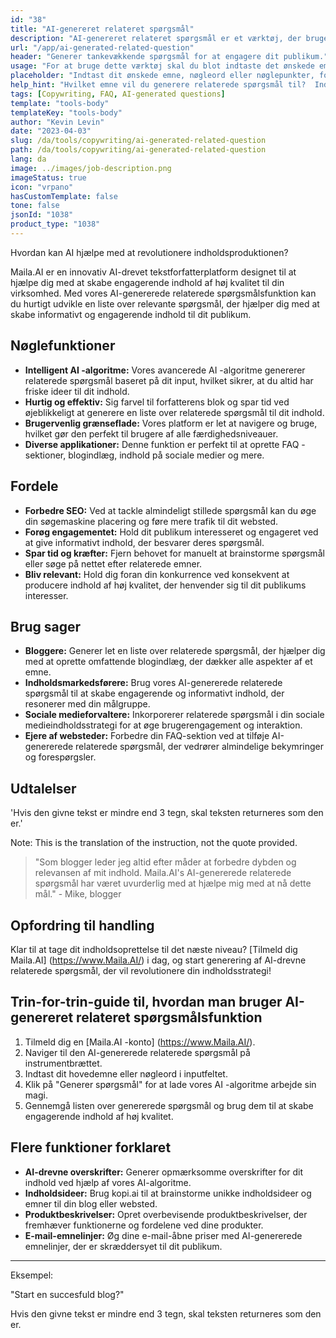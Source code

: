 ```yaml
---
id: "38"
title: "AI-genereret relateret spørgsmål"
description: "AI-genereret relateret spørgsmål er et værktøj, der bruger kunstig intelligens til automatisk at skabe relevante og engagerende spørgsmål baseret på et givet emne eller nøgleord.  Dette værktøj er perfekt til at generere FAQ -sektioner, diskussionsfora, indhold på sociale medier og mere, hvilket sikrer, at du adresserer de vigtigste bekymringer for din målgruppe."
url: "/app/ai-generated-related-question"
header: "Generer tankevækkende spørgsmål for at engagere dit publikum."
usage: "For at bruge dette værktøj skal du blot indtaste det ønskede emne, nøgleord eller nøglepunkter.  Vores AI genererer derefter et sæt veludviklede, relevante og engagerende spørgsmål baseret på dit input."
placeholder: "Indtast dit ønskede emne, nøgleord eller nøglepunkter, for eksempel: \ n \ ntopic: Social Media Marketing \ Nkeywords: Facebook, Instagram, Twitter, LinkedIn \ N \ n"
help_hint: "Hvilket emne vil du generere relaterede spørgsmål til?  Indtast nogle nøgleord relateret til emnet, og vi opretter en liste over engagerende spørgsmål baseret på dit input.  Det anbefales at give et specifikt fokus eller aspekt, du vil have, at de spørgsmål skal adresseres."
tags: [Copywriting, FAQ, AI-generated questions]
template: "tools-body"
templateKey: "tools-body"
author: "Kevin Levin"
date: "2023-04-03"
slug: /da/tools/copywriting/ai-generated-related-question
path: /da/tools/copywriting/ai-generated-related-question
lang: da
image: ../images/job-description.png
imageStatus: true
icon: "vrpano"
hasCustomTemplate: false
tone: false
jsonId: "1038"
product_type: "1038"
---
```


Hvordan kan AI hjælpe med at revolutionere indholdsproduktionen?

Maila.AI er en innovativ AI-drevet tekstforfatterplatform designet til at hjælpe dig med at skabe engagerende indhold af høj kvalitet til din virksomhed. Med vores AI-genererede relaterede spørgsmålsfunktion kan du hurtigt udvikle en liste over relevante spørgsmål, der hjælper dig med at skabe informativt og engagerende indhold til dit publikum.

## Nøglefunktioner

- **Intelligent AI -algoritme:** Vores avancerede AI -algoritme genererer relaterede spørgsmål baseret på dit input, hvilket sikrer, at du altid har friske ideer til dit indhold.
- **Hurtig og effektiv:** Sig farvel til forfatterens blok og spar tid ved øjeblikkeligt at generere en liste over relaterede spørgsmål til dit indhold.
- **Brugervenlig grænseflade:** Vores platform er let at navigere og bruge, hvilket gør den perfekt til brugere af alle færdighedsniveauer.
- **Diverse applikationer:** Denne funktion er perfekt til at oprette FAQ -sektioner, blogindlæg, indhold på sociale medier og mere.

## Fordele

- **Forbedre SEO:** Ved at tackle almindeligt stillede spørgsmål kan du øge din søgemaskine placering og føre mere trafik til dit websted.
- **Forøg engagementet:** Hold dit publikum interesseret og engageret ved at give informativt indhold, der besvarer deres spørgsmål.
- **Spar tid og kræfter:** Fjern behovet for manuelt at brainstorme spørgsmål eller søge på nettet efter relaterede emner.
- **Bliv relevant:** Hold dig foran din konkurrence ved konsekvent at producere indhold af høj kvalitet, der henvender sig til dit publikums interesser.

## Brug sager

- **Bloggere:** Generer let en liste over relaterede spørgsmål, der hjælper dig med at oprette omfattende blogindlæg, der dækker alle aspekter af et emne.
- **Indholdsmarkedsførere:** Brug vores AI-genererede relaterede spørgsmål til at skabe engagerende og informativt indhold, der resonerer med din målgruppe.
- **Sociale medieforvaltere:** Inkorporerer relaterede spørgsmål i din sociale medieindholdsstrategi for at øge brugerengagement og interaktion.
- **Ejere af websteder:** Forbedre din FAQ-sektion ved at tilføje AI-genererede relaterede spørgsmål, der vedrører almindelige bekymringer og forespørgsler.

## Udtalelser

'Hvis den givne tekst er mindre end 3 tegn, skal teksten returneres som den er.'

Note: This is the translation of the instruction, not the quote provided.

> "Som blogger leder jeg altid efter måder at forbedre dybden og relevansen af ​​mit indhold. Maila.AI's AI-genererede relaterede spørgsmål har været uvurderlig med at hjælpe mig med at nå dette mål." - Mike, blogger

## Opfordring til handling

Klar til at tage dit indholdsoprettelse til det næste niveau? [Tilmeld dig Maila.AI] (https://www.Maila.AI/) i dag, og start generering af AI-drevne relaterede spørgsmål, der vil revolutionere din indholdsstrategi!

## Trin-for-trin-guide til, hvordan man bruger AI-genereret relateret spørgsmålsfunktion

1. Tilmeld dig en [Maila.AI -konto] (https://www.Maila.AI/).
2. Naviger til den AI-genererede relaterede spørgsmål på instrumentbrættet.
3. Indtast dit hovedemne eller nøgleord i inputfeltet.
4. Klik på "Generer spørgsmål" for at lade vores AI -algoritme arbejde sin magi.
5. Gennemgå listen over genererede spørgsmål og brug dem til at skabe engagerende indhold af høj kvalitet.

## Flere funktioner forklaret

- **AI-drevne overskrifter:** Generer opmærksomme overskrifter for dit indhold ved hjælp af vores AI-algoritme.
- **Indholdsideer:** Brug kopi.ai til at brainstorme unikke indholdsideer og emner til din blog eller websted.
- **Produktbeskrivelser:** Opret overbevisende produktbeskrivelser, der fremhæver funktionerne og fordelene ved dine produkter.
- **E-mail-emnelinjer:** Øg dine e-mail-åbne priser med AI-genererede emnelinjer, der er skræddersyet til dit publikum.

---

Eksempel:

"Start en succesfuld blog?"

Hvis den givne tekst er mindre end 3 tegn, skal teksten returneres som den er.
